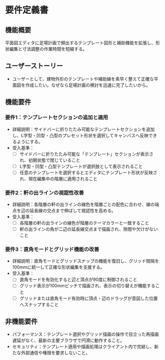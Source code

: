 # 要件定義書

## 機能概要
平面図エディタに足場計画で頻出するテンプレート図形と補助機能を拡張し、形状編集と寸法調整の作業時間を短縮する。

## ユーザーストーリー
- ユーザーとして、建物外形のテンプレートや補助線を素早く整えて正確な平面図を作成したい。なぜなら足場計画の検討を迅速に完了したいから。

## 機能要件
### 要件1：テンプレートセクションの追加と適用
- 詳細説明：サイドバーに折りたたみ可能なテンプレートセクションを追加し、L字型・凹型・凸型のプレセット形状を選択してキャンバスへ反映できるようにする。
- 受入基準：
  - [ ] サイドバーに折りたたみ可能な「テンプレート」セクションが表示され、初期状態で閉じていること
  - [ ] L字型・凹型・凸型テンプレートが選択肢として表示されること
  - [ ] 任意のテンプレートを選択するとエディタにテンプレート形状が反映され、現在編集中の階層に適用されること

### 要件2：軒の出ラインの視認性改善
- 詳細説明：各階層の軒の出ラインの線色を階層ごとの配色に合わせ、線の端点を辺の延長線の交点まで伸ばして視認性を高める。
- 受入基準：
  - [ ] 各階層の軒の出ラインの線色が階層のテーマカラーと一致すること
  - [ ] 軒の出ラインの角が二辺の延長線交点まで描画され、隙間や欠けがないこと

### 要件3：直角モードとグリッド機能の改善
- 詳細説明：直角モードとグリッドスナップの機能を復旧し、グリッド間隔を100mmに統一して正確な形状編集を支援する。
- 受入基準：
  - [ ] 直角モードを有効化すると辺と頂点が90度に制御されること
  - [ ] グリッド表示が100mmピッチで描画され、表示の切り替えが機能すること
  - [ ] グリッドまたは直角モード有効時に頂点・辺のドラッグが意図した位置へスナップすること

## 非機能要件
- パフォーマンス：テンプレート選択やグリッド描画の操作で目立った再描画遅延がなく、最新の主要ブラウザで円滑に動作すること。
- セキュリティ：テンプレート適用や描画処理はクライアント内で完結し、新たな外部通信や権限を要求しないこと。
